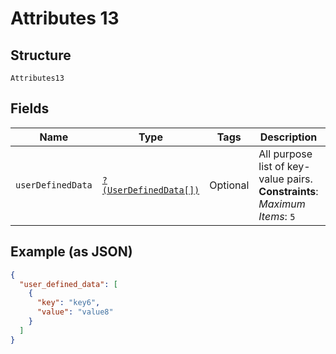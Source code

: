 
# Attributes 13

## Structure

`Attributes13`

## Fields

| Name | Type | Tags | Description | Getter | Setter |
|  --- | --- | --- | --- | --- | --- |
| `userDefinedData` | [`?(UserDefinedData[])`](../../doc/models/user-defined-data.md) | Optional | All purpose list of key-value pairs.<br>**Constraints**: *Maximum Items*: `5` | getUserDefinedData(): ?array | setUserDefinedData(?array userDefinedData): void |

## Example (as JSON)

```json
{
  "user_defined_data": [
    {
      "key": "key6",
      "value": "value8"
    }
  ]
}
```

